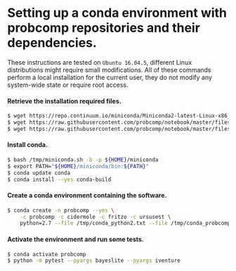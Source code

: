 # Setting up a conda environment with probcomp repositories and their dependencies.

These instructions are tested on `Ubuntu 16.04.5`, different Linux distributions
might require small modifications. All of these commands perform a local
installation for the current user, they do not modify any system-wide state or
require root access.

#### Retrieve the installation required files.

```bash
$ wget https://repo.continuum.io/miniconda/Miniconda2-latest-Linux-x86_64.sh -O /tmp/miniconda.sh
$ wget https://raw.githubusercontent.com/probcomp/notebook/master/files/conda_python2.txt -O /tmp/conda_python2.txt
$ wget https://raw.githubusercontent.com/probcomp/notebook/master/files/conda_probcomp_edge.txt -O /tmp/conda_probcomp_edge.txt
```

#### Install conda.

```bash
$ bash /tmp/miniconda.sh -b -p ${HOME}/miniconda
$ export PATH="${HOME}/miniconda/bin:${PATH}"
$ conda update conda
$ conda install --yes conda-build
```

#### Create a conda environment containing the software.

```bash
$ conda create -n probcomp --yes \
    -c probcomp -c cidermole -c fritzo -c ursusest \
    python=2.7 --file /tmp/conda_python2.txt --file /tmp/conda_probcomp_edge.txt
```

#### Activate the environment and run some tests.

```bash
$ conda activate probcomp
$ python -m pytest --pyargs bayeslite --pyargs iventure
```
